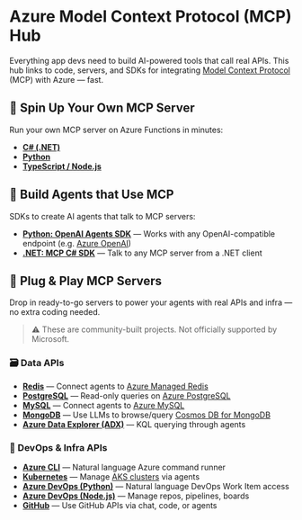 # Azure Model Context Protocol (MCP) Hub

Everything app devs need to build AI-powered tools that call real APIs. This hub links to code, servers, and SDKs for integrating [Model Context Protocol](https://modelcontextprotocol.io) (MCP) with Azure — fast.

## 🚀 Spin Up Your Own MCP Server
Run your own MCP server on Azure Functions in minutes:
- **[C# (.NET)](https://github.com/Azure-Samples/remote-mcp-functions-dotnet)**
- **[Python](https://github.com/Azure-Samples/remote-mcp-functions-python)**
- **[TypeScript / Node.js](https://github.com/Azure-Samples/remote-mcp-functions-typescript)**

## 🧠 Build Agents that Use MCP
SDKs to create AI agents that talk to MCP servers:
- **[Python: OpenAI Agents SDK](https://github.com/openai/openai-agents-python/tree/main/examples/mcp)** — Works with any OpenAI-compatible endpoint (e.g. [Azure OpenAI](https://github.com/Azure-Samples/azure-openai-keyless-python))
- **[.NET: MCP C# SDK](https://github.com/modelcontextprotocol/csharp-sdk?tab=readme-ov-file#getting-started-client)** — Talk to any MCP server from a .NET client

## 🧩 Plug & Play MCP Servers
Drop in ready-to-go servers to power your agents with real APIs and infra — no extra coding needed.

> ⚠️ These are community-built projects. Not officially supported by Microsoft.

### 🗃️ Data APIs
- **[Redis](https://github.com/modelcontextprotocol/servers/tree/main/src/redis)** — Connect agents to [Azure Managed Redis](https://learn.microsoft.com/en-us/azure/redis/quickstart-create-managed-redis)
- **[PostgreSQL](https://github.com/modelcontextprotocol/servers/tree/main/src/postgres)** — Read-only queries on [Azure PostgreSQL](https://learn.microsoft.com/en-us/azure/postgresql/flexible-server/quickstart-create-server)
- **[MySQL](https://github.com/designcomputer/mysql_mcp_server)** — Connect agents to [Azure MySQL](https://learn.microsoft.com/en-us/azure/mysql/flexible-server/quickstart-create-server-cli)
- **[MongoDB](https://github.com/kiliczsh/mcp-mongo-server)** — Use LLMs to browse/query [Cosmos DB for MongoDB](https://learn.microsoft.com/en-us/azure/cosmos-db/mongodb/vcore/quickstart-portal)
- **[Azure Data Explorer (ADX)](https://github.com/pab1it0/adx-mcp-server)** — KQL querying through agents

### 🔧 DevOps & Infra APIs
- **[Azure CLI](https://github.com/jdubois/azure-cli-mcp)** — Natural language Azure command runner
- **[Kubernetes](https://github.com/Flux159/mcp-server-kubernetes)** — Manage [AKS clusters](https://learn.microsoft.com/en-us/azure/aks/learn/quick-kubernetes-deploy-azd) via agents
- **[Azure DevOps (Python)](https://github.com/Vortiago/mcp-azure-devops)** — Natural language DevOps Work Item access
- **[Azure DevOps (Node.js)](https://github.com/Tiberriver256/mcp-server-azure-devops)** — Manage repos, pipelines, boards
- **[GitHub](https://github.com/github/github-mcp-server)** — Use GitHub APIs via chat, code, or agents

